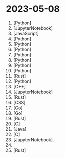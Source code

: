 # 2023-05-08

1. [](https://github.comundefined "Generate 3D objects conditioned on text or images") [Python]
2. [](https://github.comundefined "Instruct-tune LLaMA on consumer hardware") [JupyterNotebook]
3. [](https://github.comundefined "OP Vault ChatGPT: Give ChatGPT long-term memory using the OP Stack (OpenAI + Pinecone Vector Database). Upload your own custom knowledge base files (PDF, txt, etc) using a simple React frontend.") [JavaScript]
4. [](https://github.comundefined "LLM training code for MosaicML foundation models") [Python]
5. [](https://github.comundefined "Home of StarCoder: fine-tuning & inference!") [Python]
6. [](https://github.comundefined "中文LLaMA&Alpaca大语言模型+本地CPU/GPU部署 (Chinese LLaMA & Alpaca LLMs)") [Python]
7. [](https://github.comundefined "ChatGLM-6B: An Open Bilingual Dialogue Language Model | 开源双语对话语言模型") [Python]
8. [](https://github.comundefined "langchain-ChatGLM, local knowledge based ChatGLM with langchain ｜ 基于本地知识的 ChatGLM 问答") [Python]
9. [](https://github.comundefined "DeepSpeed is a deep learning optimization library that makes distributed training and inference easy, efficient, and effective.") [Python]
10. [](https://github.comundefined "A gradio web UI for running Large Language Models like LLaMA, llama.cpp, GPT-J, Pythia, OPT, and GALACTICA.") [Python]
11. [](https://github.comundefined "🤱🏻 Turn any webpage into a desktop app with Rust. 🤱🏻 很简单的用 Rust 打包网页生成很小的桌面 App") [Rust]
12. [](https://github.comundefined "Wechat robot based on ChatGPT, which using OpenAI api and itchat library. 使用ChatGPT搭建微信聊天机器人，基于GPT3.5/4.0 API实现，支持个人微信、公众号、企业微信部署，能处理文本、语音和图片，访问操作系统和互联网。") [Python]
13. [](https://github.comundefined "yuzu Early Access source code") [C++]
14. [](https://github.comundefined "Easily train or fine-tune SOTA computer vision models with one open source training library. The home of Yolo-NAS.") [JupyterNotebook]
15. [](https://github.comundefined "Qdrant - Vector Database for the next generation of AI applications. Also available in the cloud https://cloud.qdrant.io/") [Rust]
16. [](https://github.comundefined "The simplest way to run LLaMA on your local machine") [CSS]
17. [](https://github.comundefined "A rule-based tunnel in Go.") [Go]
18. [](https://github.comundefined "现代化、开源的 Linux 服务器运维管理面板。") [Go]
19. [](https://github.comundefined "A simple, modular, and fast framework for writing MEV bots in Rust.") [Rust]
20. [](https://github.comundefined "Nintendo Switch encryption key derivation bare metal RCM payload") [C]
21. [](https://github.comundefined "《Hello 算法》是一本动画图解、能运行、可提问的数据结构与算法入门书，支持 Java, C++, Python, Go, JS, TS, C#, Swift, Zig 等语言。") [Java]
22. [](https://github.comundefined "Nintendo Switch encryption key derivation homebrew") [C]
23. [](https://github.comundefined "吴恩达《ChatGPT Prompt Engineering for Developers》课程中文版") [JupyterNotebook]
24. [](https://github.comundefined "The Mojo Programming Language") 
25. [](https://github.comundefined "🐢 Magical shell history") [Rust]
